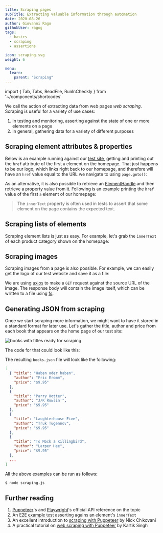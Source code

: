 ```yaml
---
title: Scraping pages
subTitle: Extracting valuable information through automation
date: 2020-08-26
author: Giovanni Rago
githubUser: ragog
tags:
  - basics
  - scraping
  - assertions

icon: scraping.svg
weight: 6

menu:
  learn:
    parent: "Scraping"
---
```


import { Tab, Tabs, ReadFile, RunInCheckly } from '~/components/shortcodes'

We call the action of extracting data from web pages _web scraping_. Scraping is useful for a variety of use cases:

1. In testing and monitoring, asserting against the state of one or more elements on a page
2. In general, gathering data for a variety of different purposes

<!-- more -->

## Scraping element attributes & properties

Below is an example running against our [test site](https://danube-webshop.herokuapp.com), getting and printing out the `href` attribute of the first `a` element on the homepage. That just happens to be our logo, which links right back to our homepage, and therefore will have an `href` value equal to the URL we navigate to using `page.goto()`:

<Tabs>
<Tab title="Puppeteer">

<ReadFile filename="samples/puppeteer/basic-get-href-value.js" />
<RunInCheckly script="/samples/puppeteer/basic-get-href-value.js" framework="puppeteer" />

</Tab>
<Tab title="Playwright">

<ReadFile filename="samples/playwright/basic-get-href-value.js" />
<RunInCheckly script="/samples/playwright/basic-get-href-value.js" framework="playwright" />

</Tab>
</Tabs>

As an alternative, it is also possible to retrieve an [ElementHandle](https://pptr.dev/#?product=Puppeteer&version=v5.2.1&show=api-class-elementhandle) and then retrieve a property value from it. Following is an example printing the `href` value of the first `a` element of our homepage:

<Tabs>
<Tab title="Puppeteer">

<ReadFile filename="samples/puppeteer/basic-get-href-handle.js" />
<RunInCheckly script="/samples/puppeteer/basic-get-href-handle.js" framework="puppeteer" />

</Tab>
<Tab title="Playwright">

<ReadFile filename="samples/playwright/basic-get-href-handle.js" />
<RunInCheckly script="/samples/playwright/basic-get-href-handle.js" framework="playwright" />

</Tab>
</Tabs>

> The `innerText` property is often used in tests to assert that some element on the page contains the expected text.

## Scraping lists of elements

Scraping element lists is just as easy. For example, let's grab the `innerText` of each product category shown on the homepage:

<Tabs>
<Tab title="Puppeteer">

<ReadFile filename="samples/puppeteer/basic-get-text-values.js" />
<RunInCheckly script="/samples/puppeteer/basic-get-text-values.js" framework="puppeteer" />

</Tab>
<Tab title="Playwright">

<ReadFile filename="samples/playwright/basic-get-text-values.js" />
<RunInCheckly script="/samples/playwright/basic-get-text-values.js" framework="playwright" />

</Tab>
</Tabs>

## Scraping images

Scraping images from a page is also possible. For example, we can easily get the logo of our test website and save it as a file:

<Tabs>
<Tab title="Puppeteer">

<ReadFile filename="samples/puppeteer/basic-get-image.js" />
<RunInCheckly script="/samples/puppeteer/basic-get-image.js" framework="puppeteer" />

</Tab>
<Tab title="Playwright">

<ReadFile filename="samples/playwright/basic-get-image.js" />
<RunInCheckly script="/samples/playwright/basic-get-image.js" framework="playwright" />

</Tab>
</Tabs>

We are using [axios](https://github.com/axios/axios) to make a `GET` request against the source URL of the image. The response body will contain the image itself, which can be written to a file using [fs](https://nodejs.org/api/fs.html).

## Generating JSON from scraping

Once we start scraping more information, we might want to have it stored in a standard format for later use. Let's gather the title, author and price from each book that appears on the home page of our test site:

![books with titles ready for scraping](/samples/images/basics-scraping-1.png)

The code for that could look like this:

<Tabs>
<Tab title="Puppeteer">

<ReadFile filename="samples/puppeteer/basic-get-data-json.js" />
<RunInCheckly script="/samples/puppeteer/basic-get-data-json.js" framework="puppeteer" />

</Tab>
<Tab title="Playwright">

<ReadFile filename="samples/playwright/basic-get-data-json.js" />
<RunInCheckly script="/samples/playwright/basic-get-data-json.js" framework="playwright" />

</Tab>
</Tabs>

The resulting `books.json` file will look like the following:

```json
[
  { "title": "Haben oder haben",
    "author": "Fric Eromm",
    "price": "$9.95"
  },
  {
    "title": "Parry Hotter",
    "author": "J/K Rowlin'",
    "price": "$9.95"
  },
  {
    "title": "Laughterhouse-Five",
    "author": "Truk Tugennov",
    "price": "$9.95"
  },
  {
    "title": "To Mock a Killingbird",
    "author": "Larper Hee",
    "price": "$9.95"
  },
  ...
]
```

All the above examples can be run as follows:

```sh
$ node scraping.js
```

## Further reading
1. [Puppeteer](https://pptr.dev/#?product=Puppeteer&version=v5.2.1&show=api-pageevalselector-pagefunction-args)'s and [Playwright](https://playwright.dev/#version=v1.2.1&path=docs%2Fapi.md&q=pageevalselector-pagefunction-arg)'s official API reference on the topic
2. An [E2E example test](e2e-coupon/) asserting agains an element's `innerText`
3. An excellent introduction to [scraping with Puppeteer](https://www.toptal.com/puppeteer/headless-browser-puppeteer-tutorial) by Nick Chikovani
4. A practical tutorial on [web scraping with Puppeteer](https://blog.datahut.co/web-scraping-headless-browser-puppeteer/) by Kartik Singh
